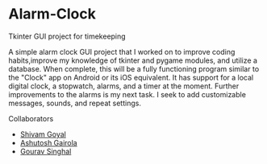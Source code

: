 # Alarm-Clock
Tkinter GUI project for timekeeping

A simple alarm clock GUI project that I worked on to improve coding habits,improve my knowledge of tkinter and pygame modules, and utilize a database. When complete, this will be a fully functioning program similar to the "Clock" app on Android or its iOS equivalent. It has support for a local digital clock, a stopwatch, alarms, and a timer at the moment. Further improvements to the alarms is my next task. I seek to add customizable messages, sounds, and repeat settings.

Collaborators
- [Shivam Goyal](https://github.com/ShivamGoyal03/)
- [Ashutosh Gairola](https://github.com/ashutosh-gairola)
- [Gourav Singhal](https://github.com/GouravSinghal22)
